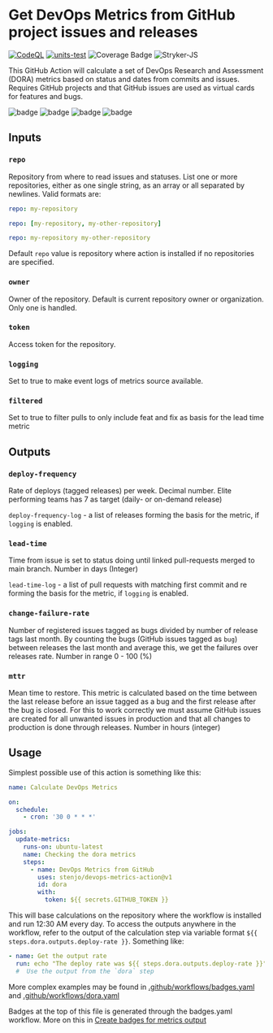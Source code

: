 # Get DevOps Metrics from GitHub project issues and releases

[![CodeQL](https://github.com/stenjo/devops-metrics-action/actions/workflows/codeql-analysis.yml/badge.svg)](https://github.com/stenjo/devops-metrics-action/actions/workflows/codeql-analysis.yml)
[![units-test](https://github.com/stenjo/devops-metrics-action/actions/workflows/test.yml/badge.svg)](https://github.com/stenjo/devops-metrics-action/actions/workflows/test.yml)
![Coverage Badge](https://img.shields.io/endpoint?url=https://gist.githubusercontent.com/stenjo/9ce1ad7d8e9db99796e782b244eefa4a/raw/devops_metrics__main.json)
![Stryker-JS](https://img.shields.io/endpoint?url=https://gist.githubusercontent.com/stenjo/9ce1ad7d8e9db99796e782b244eefa4a/raw/dora-stryker.json)

This GitHub Action will calculate a set of DevOps Research and Assessment (DORA)
metrics based on status and dates from commits and issues. Requires GitHub projects
and that GitHub issues are used as virtual cards for features and bugs.

![badge](https://img.shields.io/endpoint?url=https://gist.githubusercontent.com/stenjo/ebb0efc5ab5afb32eae4d0cdc60d563a/raw/deploy-rate.json)
![badge](https://img.shields.io/endpoint?url=https://gist.githubusercontent.com/stenjo/ebb0efc5ab5afb32eae4d0cdc60d563a/raw/lead-time.json)
![badge](https://img.shields.io/endpoint?url=https://gist.githubusercontent.com/stenjo/ebb0efc5ab5afb32eae4d0cdc60d563a/raw/change-failure-rate.json)
![badge](https://img.shields.io/endpoint?url=https://gist.githubusercontent.com/stenjo/ebb0efc5ab5afb32eae4d0cdc60d563a/raw/mean-time-to-restore.json)

## Inputs

### `repo`

Repository from where to read issues and statuses. List one or more
repositories, either as one single string, as an array or all separated by
newlines. Valid formats are:

```yaml
repo: my-repository
```

```yaml
repo: [my-repository, my-other-repository]
```

```yaml
repo: my-repository my-other-repository
```

Default `repo` value is repository where action is installed
if no repositories are specified.

### `owner`

Owner of the repository. Default is current repository owner or organization.
Only one is handled.

### `token`

Access token for the repository.

### `logging`

Set to true to make event logs of metrics source available.

### `filtered`

Set to true to filter pulls to only include feat and fix as basis for the lead
time metric

## Outputs

### `deploy-frequency`

Rate of deploys (tagged releases) per week. Decimal number. Elite performing
teams has 7 as target (daily- or on-demand release)

`deploy-frequency-log` - a list of releases forming the basis for the metric, if
`logging` is enabled.

### `lead-time`

Time from issue is set to status doing until linked pull-requests merged to
main branch. Number in days (Integer)

`lead-time-log` - a list of pull requests with matching first commit and re
forming the basis for the metric, if `logging` is enabled.

### `change-failure-rate`

Number of registered issues tagged as bugs divided by number of release tags
last month. By counting the bugs (GitHub issues tagged as `bug`) between
releases the last month and average this, we get the failures over releases
rate. Number in range 0 - 100 (%)

### `mttr`

Mean time to restore. This metric is calculated based on the time between the
last release before an issue tagged as a bug and the first release after the bug
is closed. For this to work correctly we must assume GitHub issues are created
for all unwanted issues in production and that all changes to production is done
through releases. Number in hours (integer)

## Usage

Simplest possible use of this action is something like this:

```yaml
name: Calculate DevOps Metrics

on:
  schedule:
    - cron: '30 0 * * *'

jobs:
  update-metrics:
    runs-on: ubuntu-latest
    name: Checking the dora metrics
    steps:
      - name: DevOps Metrics from GitHub
        uses: stenjo/devops-metrics-action@v1
        id: dora
        with:
          token: ${{ secrets.GITHUB_TOKEN }}
```

This will base calculations on the repository where the
workflow is installed and run 12:30 AM every day. To
access the outputs anywhere in the workflow, refer to the
output of the calculation step via variable format
`${{ steps.dora.outputs.deploy-rate }}`. Something like:

```yaml
- name: Get the output rate
  run: echo "The deploy rate was ${{ steps.dora.outputs.deploy-rate }}"
  #  Use the output from the `dora` step
```

More complex examples may be found in
[.github/workflows/badges.yaml](https://github.com/stenjo/devops-metrics-action/blob/main/.github/workflows/badges.yaml)
and
[.github/workflows/dora.yaml](https://github.com/stenjo/devops-metrics-action/blob/main/.github/workflows/dora.yaml)

Badges at the top of this file is generated through the badges.yaml workflow.
More on this in [Create badges for metrics output](badges.md)
